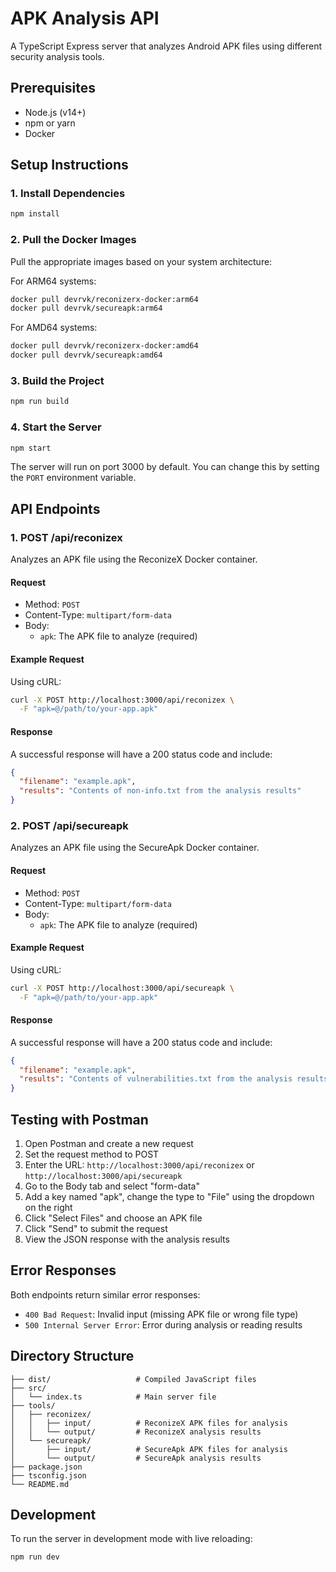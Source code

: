 # APK Analysis API

A TypeScript Express server that analyzes Android APK files using different security analysis tools.

## Prerequisites

- Node.js (v14+)
- npm or yarn
- Docker

## Setup Instructions

### 1. Install Dependencies

```bash
npm install
```

### 2. Pull the Docker Images

Pull the appropriate images based on your system architecture:

For ARM64 systems:
```bash
docker pull devrvk/reconizerx-docker:arm64
docker pull devrvk/secureapk:arm64
```

For AMD64 systems:
```bash
docker pull devrvk/reconizerx-docker:amd64
docker pull devrvk/secureapk:amd64
```

### 3. Build the Project

```bash
npm run build
```

### 4. Start the Server

```bash
npm start
```

The server will run on port 3000 by default. You can change this by setting the `PORT` environment variable.

## API Endpoints

### 1. POST /api/reconizex

Analyzes an APK file using the ReconizeX Docker container.

#### Request

- Method: `POST`
- Content-Type: `multipart/form-data`
- Body:
  - `apk`: The APK file to analyze (required)

#### Example Request

Using cURL:

```bash
curl -X POST http://localhost:3000/api/reconizex \
  -F "apk=@/path/to/your-app.apk"
```

#### Response

A successful response will have a 200 status code and include:

```json
{
  "filename": "example.apk",
  "results": "Contents of non-info.txt from the analysis results"
}
```

### 2. POST /api/secureapk

Analyzes an APK file using the SecureApk Docker container.

#### Request

- Method: `POST`
- Content-Type: `multipart/form-data`
- Body:
  - `apk`: The APK file to analyze (required)

#### Example Request

Using cURL:

```bash
curl -X POST http://localhost:3000/api/secureapk \
  -F "apk=@/path/to/your-app.apk"
```

#### Response

A successful response will have a 200 status code and include:

```json
{
  "filename": "example.apk",
  "results": "Contents of vulnerabilities.txt from the analysis results"
}
```

## Testing with Postman

1. Open Postman and create a new request
2. Set the request method to POST
3. Enter the URL: `http://localhost:3000/api/reconizex` or `http://localhost:3000/api/secureapk`
4. Go to the Body tab and select "form-data"
5. Add a key named "apk", change the type to "File" using the dropdown on the right
6. Click "Select Files" and choose an APK file
7. Click "Send" to submit the request
8. View the JSON response with the analysis results

## Error Responses

Both endpoints return similar error responses:

- `400 Bad Request`: Invalid input (missing APK file or wrong file type)
- `500 Internal Server Error`: Error during analysis or reading results

## Directory Structure

```
├── dist/                   # Compiled JavaScript files
├── src/
│   └── index.ts            # Main server file
├── tools/
│   ├── reconizex/
│   │   ├── input/          # ReconizeX APK files for analysis
│   │   └── output/         # ReconizeX analysis results
│   └── secureapk/
│       ├── input/          # SecureApk APK files for analysis
│       └── output/         # SecureApk analysis results
├── package.json
├── tsconfig.json
└── README.md
```

## Development

To run the server in development mode with live reloading:

```bash
npm run dev
```
